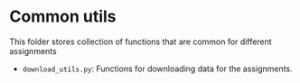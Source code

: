 # Common utils

This folder stores collection of functions that are common for different assignments

- `download_utils.py`: Functions for downloading data for the assignments.

